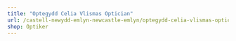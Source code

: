 ```yaml
---
title: "Optegydd Celia Vlismas Optician"
url: /castell-newydd-emlyn-newcastle-emlyn/optegydd-celia-vlismas-optician/
shop: Optiker
---
```

